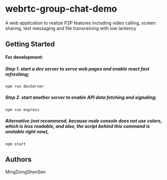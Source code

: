 # webrtc-group-chat-demo

A web application to realize P2P features including video calling, screen sharing, text messaging and file transceiving with low lantency

## Getting Started

#### For development:

##### Step 1. start a dev server to serve web pages and enable react fast refreshing;
```
npm run devServer
```
##### Step 2. start another server to enable API data fetching and signaling;
```
npm run express
```

##### Alternative (not recommend, because node console does not use colors, which is less readable, and also, the script behind this command is unstable right now), 
```
npm start
```

## Authors

MingDongShenSen